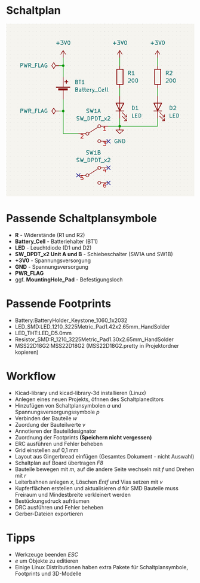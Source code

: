 # Schaltplan

![](Schaltplan.png)

# Passende Schaltplansymbole

- **R** - Widerstände (R1 und R2)
- **Battery_Cell** - Batteriehalter (BT1)
- **LED** - Leuchtdiode (D1 und D2)
- **SW_DPDT_x2 Unit A und B** - Schiebeschalter (SW1A und SW1B)
- **+3V0** - Spannungsversorgung
- **GND** - Spannungsversorgung
- **PWR_FLAG**
- ggf. **MountingHole_Pad** - Befestigungsloch

# Passende Footprints

- Battery:BatteryHolder_Keystone_1060_1x2032
- LED_SMD:LED_1210_3225Metric_Pad1.42x2.65mm_HandSolder
- LED_THT:LED_D5.0mm
- Resistor_SMD:R_1210_3225Metric_Pad1.30x2.65mm_HandSolder
- MSS22D18G2:MSS22D18G2 (MSS22D18G2.pretty in Projektordner kopieren)

# Workflow

- Kicad-library und kicad-library-3d installieren (Linux)
- Anlegen eines neuen Projekts, öfnnen des Schaltplaneditors
- Hinzufügen von Schaltplansymbolen _a_ und Spannungsversorgungssymbole _p_
- Verbinden der Bauteile _w_
- Zuordung der Bauteilwerte _v_
- Annotieren der Bauteildesignator
- Zuordnung der Footprints **(Speichern nicht vergessen)**
- ERC ausführen und Fehler beheben
- Grid einstellen auf 0,1 mm
- Layout aus Gingerbread einfügen (Gesamtes Dokument - nicht Auswahl)
- Schaltplan auf Board übertragen _F8_
- Bauteile bewegen mit _m_, auf die andere Seite wechseln mit _f_ und Drehen mit _r_
- Leiterbahnen anlegen _x_, Löschen _Entf_ und Vias setzen mit _v_
- Kupferflächen erstellen und aktualisieren _d_ für SMD Bauteile muss Freiraum und Mindestbreite verkleinert werden
- Bestückungsdruck aufräumen
- DRC ausführen und Fehler beheben
- Gerber-Dateien exportieren

# Tipps
- Werkzeuge beenden _ESC_
- _e_ um Objekte zu editieren
- Einige Linux Distributionen haben extra Pakete für Schaltplansymbole, Footprints und 3D-Modelle
